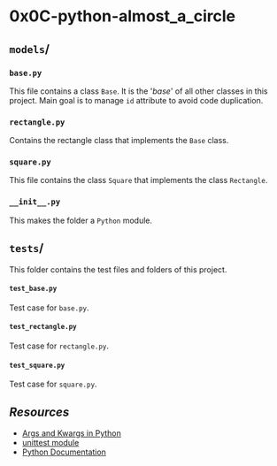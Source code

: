 # 0x0C-python-almost_a_circle


## `models`/

### `base.py`
This file contains a class ``` Base ```. It is the '*base*' of all other classes in this project. Main goal is to manage ``` id ``` attribute to avoid code duplication.

### `rectangle.py`
Contains the rectangle class that implements the `Base` class. 

### `square.py`
This file contains the class `Square` that implements the class `Rectangle`.

###  `__init__.py`
This makes the folder a `Python` module.

## `tests`/
This folder contains the test files and folders of this project.

#### `test_base.py`
Test case  for ```base.py```.

#### `test_rectangle.py`
Test case for ```rectangle.py```.

#### `test_square.py`
Test case for ```square.py```.

## *Resources*

* [Args and Kwargs in Python](https://alx-intranet.hbtn.io/rltoken/7gc6UzxSL81HcuAwklUbuQ)
* [unittest module](https://alx-intranet.hbtn.io/rltoken/soictNXCPE18ASL3INoeew)
* [Python Documentation](https://docs.python.org/)
